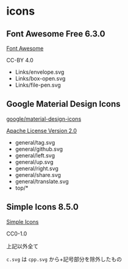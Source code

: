 # icons

## Font Awesome Free 6.3.0

[Font Awesome](https://fontawesome.com/)

CC-BY 4.0

- Links/envelope.svg
- Links/box-open.svg
- Links/file-pen.svg

## Google Material Design Icons

[google/material-design-icons](https://github.com/google/material-design-icons/)

[Apache License Version 2.0](https://github.com/google/material-design-icons/blob/master/LICENSE)

- general/tag.svg
- general/github.svg
- general/left.svg
- general/up.svg
- general/right.svg
- general/share.svg
- general/translate.svg
- top/\*

## Simple Icons 8.5.0

[Simple Icons](https://simpleicons.org/)

CC0-1.0

上記以外全て

`c.svg` は `cpp.svg` から+記号部分を除外したもの
